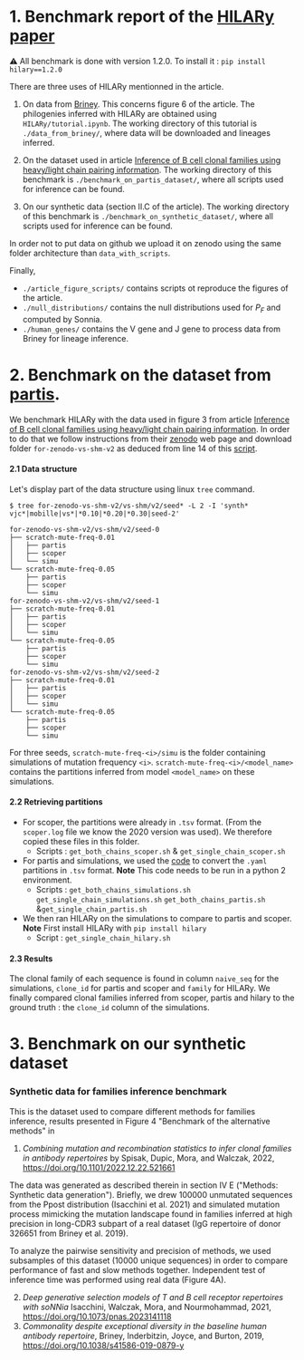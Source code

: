 # 1. Benchmark report of the [HILARy paper](https://doi.org/10.1101/2022.12.22.521661)

:warning: All benchmark is done with version 1.2.0. To install it :
`pip install hilary==1.2.0`

There are three uses of HILARy mentionned in the article.

1. On data from [Briney](https://www.nature.com/articles/s41586-019-0879-y). This concerns figure 6 of the article. The philogenies inferred with HILARy are obtained using `HILARy/tutorial.ipynb`. The working directory of this tutorial is `./data_from_briney/`, where data will be downloaded and lineages inferred.

2. On the dataset used in article [Inference of B cell clonal families using heavy/light chain pairing information](https://journals.plos.org/ploscompbiol/article?id=10.1371/journal.pcbi.1010723). The working directory of this benchmark is `./benchmark_on_partis_dataset/`, where all scripts used for inference can be found.

3. On our synthetic data (section II.C of the article). The working directory of this benchmark is `./benchmark_on_synthetic_dataset/`, where all scripts used for inference can be found.

In order not to put data on github we upload it on zenodo using the same folder architecture than `data_with_scripts`.

Finally,
- `./article_figure_scripts/` contains scripts ot reproduce the figures of the article.
- `./null_distributions/` contains the null distributions used for $P_F$ and computed by Sonnia.
- `./human_genes/` contains the V gene and J gene to process data from Briney for lineage inference.


# 2. Benchmark on the dataset from [partis](https://journals.plos.org/ploscompbiol/article?id=10.1371/journal.pcbi.1010723).

We benchmark HILARy with the data used in figure 3 from article [Inference of B cell clonal families using heavy/light chain pairing information](https://journals.plos.org/ploscompbiol/article?id=10.1371/journal.pcbi.1010723). In order to do that we follow instructions from their [zenodo](https://zenodo.org/records/6998443) web page and download folder `for-zenodo-vs-shm-v2` as deduced from line 14 of this [script](https://github.com/psathyrella/partis/blob/7c7ec8981ca55bdaf8139fb5692a56382f050dca/bin/run-paired-loci.sh).


#### 2.1 Data structure

Let's display part of the data structure using linux `tree` command.

`$ tree for-zenodo-vs-shm-v2/vs-shm/v2/seed* -L 2 -I 'synth* vjc*|mobille|vs*|*0.10|*0.20|*0.30|seed-2'`

```
for-zenodo-vs-shm-v2/vs-shm/v2/seed-0
├── scratch-mute-freq-0.01
│   ├── partis
│   ├── scoper
│   └── simu
└── scratch-mute-freq-0.05
    ├── partis
    ├── scoper
    └── simu
for-zenodo-vs-shm-v2/vs-shm/v2/seed-1
├── scratch-mute-freq-0.01
│   ├── partis
│   ├── scoper
│   └── simu
└── scratch-mute-freq-0.05
    ├── partis
    ├── scoper
    └── simu
for-zenodo-vs-shm-v2/vs-shm/v2/seed-2
├── scratch-mute-freq-0.01
│   ├── partis
│   ├── scoper
│   └── simu
└── scratch-mute-freq-0.05
    ├── partis
    ├── scoper
    └── simu
```

For three seeds, `scratch-mute-freq-<i>/simu` is the folder containing simulations of mutation frequency `<i>`. `scratch-mute-freq-<i>/<model_name>` contains the partitions inferred from model `<model_name>` on these simulations.

#### 2.2 Retrieving partitions

- For scoper, the partitions were already in `.tsv` format. (From the `scoper.log` file we know the 2020 version was used). We therefore copied these files in this folder.
  - Scripts : `get_both_chains_scoper.sh` & `get_single_chain_scoper.sh`
- For partis and simulations, we used the [code](https://github.com/psathyrella/partis/blob/main/bin/parse-output.py) to convert the `.yaml` partitions in `.tsv` format. **Note** This code needs to be run in a python 2 environment.
  - Scripts : `get_both_chains_simulations.sh` `get_single_chain_simulations.sh` `get_both_chains_partis.sh` &`get_single_chain_partis.sh`
- We then ran HILARy on the simulations to compare to partis and scoper. **Note** First install HILARy with `pip install hilary`
  - Script : `get_single_chain_hilary.sh`

#### 2.3 Results

The clonal family of each sequence is found in column `naive_seq` for the simulations, `clone_id` for partis and scoper and `family` for HILARy. We finally compared clonal families inferred from scoper, partis and hilary to the ground truth : the `clone_id` column of the simulations.

# 3. Benchmark on our synthetic dataset

### Synthetic data for families inference benchmark

This is the dataset used to compare different methods for families inference, results presented in Figure 4 "Benchmark of the alternative methods" in

1. *Combining mutation and recombination statistics to infer clonal families in antibody repertoires* by Spisak, Dupic, Mora, and Walczak, 2022, https://doi.org/10.1101/2022.12.22.521661

The data was generated as described therein in section IV E ("Methods: Synthetic data generation"). Briefly, we drew 100000 unmutated sequences from the Ppost distribution (Isacchini et al. 2021) and simulated mutation process mimicking the mutation landscape found in families inferred at high precision in long-CDR3 subpart of a real dataset (IgG repertoire of donor 326651 from Briney et al. 2019).

To analyze the pairwise sensitivity and precision of methods, we used subsamples of this dataset (10000 unique sequences) in order to compare performance of fast and slow methods together. Independent test of inference time was performed using real data (Figure 4A).

2. *Deep generative selection models of T and B cell receptor repertoires with soNNia*
   Isacchini, Walczak, Mora, and Nourmohammad, 2021, https://doi.org/10.1073/pnas.2023141118
3. *Commonality despite exceptional diversity in the baseline human antibody repertoire*,  Briney, Inderbitzin,  Joyce, and Burton, 2019, https://doi.org/10.1038/s41586-019-0879-y
